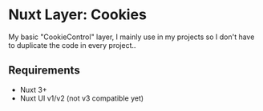 # Nuxt Layer: Cookies

My basic "CookieControl" layer, I mainly use in my projects so I don't have to duplicate the code in every project..

## Requirements

* Nuxt 3+
* Nuxt UI v1/v2 (not v3 compatible yet)
